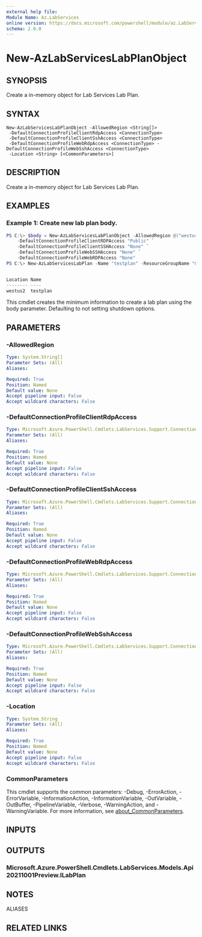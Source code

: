 ```yaml
---
external help file:
Module Name: Az.LabServices
online version: https://docs.microsoft.com/powershell/module/az.LabServices/new-AzLabServicesLabPlanObject
schema: 2.0.0
---
```


# New-AzLabServicesLabPlanObject

## SYNOPSIS
Create a in-memory object for Lab Services Lab Plan.

## SYNTAX

```
New-AzLabServicesLabPlanObject -AllowedRegion <String[]>
 -DefaultConnectionProfileClientRdpAccess <ConnectionType>
 -DefaultConnectionProfileClientSshAccess <ConnectionType>
 -DefaultConnectionProfileWebRdpAccess <ConnectionType> -DefaultConnectionProfileWebSshAccess <ConnectionType>
 -Location <String> [<CommonParameters>]
```

## DESCRIPTION
Create a in-memory object for Lab Services Lab Plan.

## EXAMPLES

### Example 1: Create new lab plan body.
```powershell
PS C:\> $body = New-AzLabServicesLabPlanObject -AllowedRegion @("westus2") -Location "westus2" `
    -DefaultConnectionProfileClientRDPAccess "Public" `
    -DefaultConnectionProfileClientSSHAccess "None" `
    -DefaultConnectionProfileWebSSHAccess "None" `
    -DefaultConnectionProfileWebRDPAccess "None" 
PS C:\> New-AzLabServicesLabPlan -Name "testplan" -ResourceGroupName "Group Name" -Body $body


Location Name
-------- ----
westus2  testplan
```

This cmdlet creates the minimum information to create a lab plan using the body parameter.
Defaulting to not setting shutdown options.

## PARAMETERS

### -AllowedRegion


```yaml
Type: System.String[]
Parameter Sets: (All)
Aliases:

Required: True
Position: Named
Default value: None
Accept pipeline input: False
Accept wildcard characters: False
```

### -DefaultConnectionProfileClientRdpAccess


```yaml
Type: Microsoft.Azure.PowerShell.Cmdlets.LabServices.Support.ConnectionType
Parameter Sets: (All)
Aliases:

Required: True
Position: Named
Default value: None
Accept pipeline input: False
Accept wildcard characters: False
```

### -DefaultConnectionProfileClientSshAccess


```yaml
Type: Microsoft.Azure.PowerShell.Cmdlets.LabServices.Support.ConnectionType
Parameter Sets: (All)
Aliases:

Required: True
Position: Named
Default value: None
Accept pipeline input: False
Accept wildcard characters: False
```

### -DefaultConnectionProfileWebRdpAccess


```yaml
Type: Microsoft.Azure.PowerShell.Cmdlets.LabServices.Support.ConnectionType
Parameter Sets: (All)
Aliases:

Required: True
Position: Named
Default value: None
Accept pipeline input: False
Accept wildcard characters: False
```

### -DefaultConnectionProfileWebSshAccess


```yaml
Type: Microsoft.Azure.PowerShell.Cmdlets.LabServices.Support.ConnectionType
Parameter Sets: (All)
Aliases:

Required: True
Position: Named
Default value: None
Accept pipeline input: False
Accept wildcard characters: False
```

### -Location


```yaml
Type: System.String
Parameter Sets: (All)
Aliases:

Required: True
Position: Named
Default value: None
Accept pipeline input: False
Accept wildcard characters: False
```

### CommonParameters
This cmdlet supports the common parameters: -Debug, -ErrorAction, -ErrorVariable, -InformationAction, -InformationVariable, -OutVariable, -OutBuffer, -PipelineVariable, -Verbose, -WarningAction, and -WarningVariable. For more information, see [about_CommonParameters](http://go.microsoft.com/fwlink/?LinkID=113216).

## INPUTS

## OUTPUTS

### Microsoft.Azure.PowerShell.Cmdlets.LabServices.Models.Api20211001Preview.ILabPlan

## NOTES

ALIASES

## RELATED LINKS


